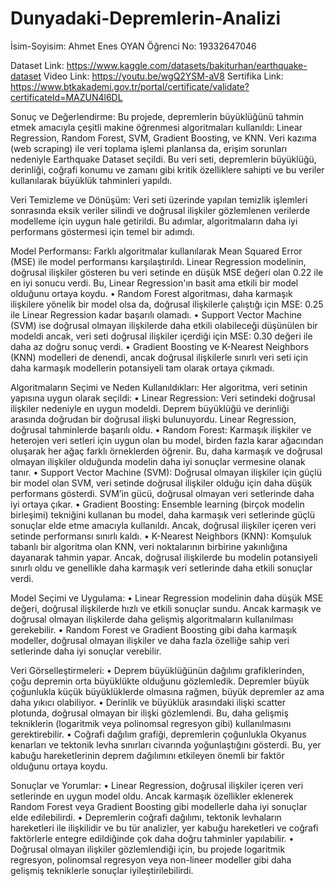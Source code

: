 # Dunyadaki-Depremlerin-Analizi
İsim-Soyisim: Ahmet Enes OYAN Öğrenci No: 19332647046

Dataset Link: https://www.kaggle.com/datasets/bakiturhan/earthquake-dataset Video Link: https://youtu.be/wgQ2YSM-aV8 Sertifika Link: https://www.btkakademi.gov.tr/portal/certificate/validate?certificateId=MAZUN4l6DL

Sonuç ve Değerlendirme: Bu projede, depremlerin büyüklüğünü tahmin etmek amacıyla çeşitli makine öğrenmesi algoritmaları kullanıldı: Linear Regression, Random Forest, SVM, Gradient Boosting, ve KNN. Veri kazıma (web scraping) ile veri toplama işlemi planlansa da, erişim sorunları nedeniyle Earthquake Dataset seçildi. Bu veri seti, depremlerin büyüklüğü, derinliği, coğrafi konumu ve zamanı gibi kritik özelliklere sahipti ve bu veriler kullanılarak büyüklük tahminleri yapıldı.

Veri Temizleme ve Dönüşüm: Veri seti üzerinde yapılan temizlik işlemleri sonrasında eksik veriler silindi ve doğrusal ilişkiler gözlemlenen verilerde modelleme için uygun hale getirildi. Bu adımlar, algoritmaların daha iyi performans göstermesi için temel bir adımdı.

Model Performansı: Farklı algoritmalar kullanılarak Mean Squared Error (MSE) ile model performansı karşılaştırıldı. Linear Regression modelinin, doğrusal ilişkiler gösteren bu veri setinde en düşük MSE değeri olan 0.22 ile en iyi sonucu verdi. Bu, Linear Regression'ın basit ama etkili bir model olduğunu ortaya koydu. • Random Forest algoritması, daha karmaşık ilişkilere yönelik bir model olsa da, doğrusal ilişkilerle çalıştığı için MSE: 0.25 ile Linear Regression kadar başarılı olamadı. • Support Vector Machine (SVM) ise doğrusal olmayan ilişkilerde daha etkili olabileceği düşünülen bir modeldi ancak, veri seti doğrusal ilişkiler içerdiği için MSE: 0.30 değeri ile daha az doğru sonuç verdi. • Gradient Boosting ve K-Nearest Neighbors (KNN) modelleri de denendi, ancak doğrusal ilişkilerle sınırlı veri seti için daha karmaşık modellerin potansiyeli tam olarak ortaya çıkmadı.

Algoritmaların Seçimi ve Neden Kullanıldıkları: Her algoritma, veri setinin yapısına uygun olarak seçildi: • Linear Regression: Veri setindeki doğrusal ilişkiler nedeniyle en uygun modeldi. Deprem büyüklüğü ve derinliği arasında doğrudan bir doğrusal ilişki bulunuyordu. Linear Regression, doğrusal tahminlerde başarılı oldu. • Random Forest: Karmaşık ilişkiler ve heterojen veri setleri için uygun olan bu model, birden fazla karar ağacından oluşarak her ağaç farklı örneklerden öğrenir. Bu, daha karmaşık ve doğrusal olmayan ilişkiler olduğunda modelin daha iyi sonuçlar vermesine olanak tanır. • Support Vector Machine (SVM): Doğrusal olmayan ilişkiler için güçlü bir model olan SVM, veri setinde doğrusal ilişkiler olduğu için daha düşük performans gösterdi. SVM’in gücü, doğrusal olmayan veri setlerinde daha iyi ortaya çıkar. • Gradient Boosting: Ensemble learning (birçok modelin birleşimi) tekniğini kullanan bu model, daha karmaşık veri setlerinde güçlü sonuçlar elde etme amacıyla kullanıldı. Ancak, doğrusal ilişkiler içeren veri setinde performansı sınırlı kaldı. • K-Nearest Neighbors (KNN): Komşuluk tabanlı bir algoritma olan KNN, veri noktalarının birbirine yakınlığına dayanarak tahmin yapar. Ancak, doğrusal ilişkilerde bu modelin potansiyeli sınırlı oldu ve genellikle daha karmaşık veri setlerinde daha etkili sonuçlar verdi.

Model Seçimi ve Uygulama: • Linear Regression modelinin daha düşük MSE değeri, doğrusal ilişkilerde hızlı ve etkili sonuçlar sundu. Ancak karmaşık ve doğrusal olmayan ilişkilerde daha gelişmiş algoritmaların kullanılması gerekebilir. • Random Forest ve Gradient Boosting gibi daha karmaşık modeller, doğrusal olmayan ilişkiler ve daha fazla özelliğe sahip veri setlerinde daha iyi sonuçlar verebilir.

Veri Görselleştirmeleri: • Deprem büyüklüğünün dağılımı grafiklerinden, çoğu depremin orta büyüklükte olduğunu gözlemledik. Depremler büyük çoğunlukla küçük büyüklüklerde olmasına rağmen, büyük depremler az ama daha yıkıcı olabiliyor. • Derinlik ve büyüklük arasındaki ilişki scatter plotunda, doğrusal olmayan bir ilişki gözlemlendi. Bu, daha gelişmiş tekniklerin (logaritmik veya polinomsal regresyon gibi) kullanılmasını gerektirebilir. • Coğrafi dağılım grafiği, depremlerin çoğunlukla Okyanus kenarları ve tektonik levha sınırları civarında yoğunlaştığını gösterdi. Bu, yer kabuğu hareketlerinin deprem dağılımını etkileyen önemli bir faktör olduğunu ortaya koydu.

Sonuçlar ve Yorumlar: • Linear Regression, doğrusal ilişkiler içeren veri setlerinde en uygun model oldu. Ancak karmaşık özellikler eklenerek Random Forest veya Gradient Boosting gibi modellerle daha iyi sonuçlar elde edilebilirdi. • Depremlerin coğrafi dağılımı, tektonik levhaların hareketleri ile ilişkilidir ve bu tür analizler, yer kabuğu hareketleri ve coğrafi faktörlerle entegre edildiğinde çok daha doğru tahminler yapılabilir. • Doğrusal olmayan ilişkiler gözlemlendiği için, bu projede logaritmik regresyon, polinomsal regresyon veya non-lineer modeller gibi daha gelişmiş tekniklerle sonuçlar iyileştirilebilirdi.
